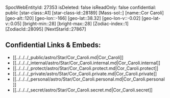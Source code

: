 ﻿---
location: [38.32,-166,120]
type: Station
tags:
- astro/Star

---
SpocWebEntityId: 27353
isDeleted: false
isReadOnly: false
confidential: public
[star-class::A1]
[star-class-id::28189]
[Mass-sol::]
[name::Cor Caroli]
[geo-alt::120]
[geo-lon::-166]
[geo-lat::38.32]
[geo-lon-v::-0.02]
[geo-lat-v::0.05]
[bright-min::28]
[bright-max::28]
[Zodiac-index::1]
[ZodiacId::28095]
[NextStarId::27867]



## Confidential Links & Embeds: 
- [[../../../_public/astro/Star/Cor_Caroli.md|Cor_Caroli]] 
- [[../../../_internal/astro/Star/Cor_Caroli.internal.md|Cor_Caroli.internal]] 
- [[../../../_protect/astro/Star/Cor_Caroli.protect.md|Cor_Caroli.protect]] 
- [[../../../_private/astro/Star/Cor_Caroli.private.md|Cor_Caroli.private]] 
- [[../../../_personal/astro/Star/Cor_Caroli.personal.md|Cor_Caroli.personal]] 
- [[../../../_secret/astro/Star/Cor_Caroli.secret.md|Cor_Caroli.secret]]

